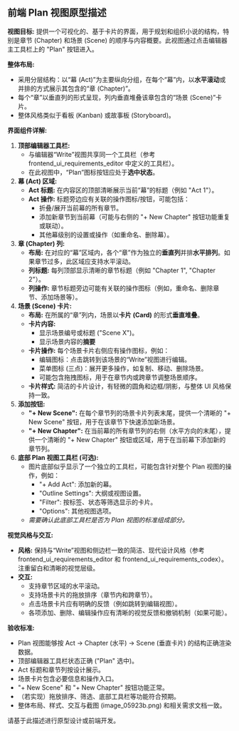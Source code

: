 ## **前端 Plan 视图原型描述**

**视图目标:** 提供一个可视化的、基于卡片的界面，用于规划和组织小说的结构，特别是章节 (Chapter) 和场景 (Scene) 的顺序与内容概要。此视图通过点击编辑器主工具栏上的 "Plan" 按钮进入。

**整体布局:**

* 采用分层结构：以“幕 (Act)”为主要纵向分组，在每个“幕”内，以**水平滚动**或并排的方式展示其包含的“章 (Chapter)”。  
* 每个“章”以垂直列的形式呈现，列内垂直堆叠该章包含的“场景 (Scene)”卡片。  
* 整体风格类似于看板 (Kanban) 或故事板 (Storyboard)。

**界面组件详解:**

1. **顶部编辑器工具栏:**  
   * 与编辑器“Write”视图共享同一个工具栏（参考 frontend\_ui\_requirements\_editor 中定义的工具栏）。  
   * 在此视图中，“Plan”图标按钮应处于**选中状态**。  
2. **幕 (Act) 区域:**  
   * **Act 标题:** 在内容区的顶部清晰展示当前“幕”的标题（例如 "Act 1"）。  
   * **Act 操作:** 标题旁边应有关联的操作图标/按钮，可能包括：  
     * 折叠/展开当前幕的所有章节。  
     * 添加新章节到当前幕（可能与右侧的 "+ New Chapter" 按钮功能重复或联动）。  
     * 其他幕级别的设置或操作（如重命名、删除幕）。  
3. **章 (Chapter) 列:**  
   * **布局:** 在对应的“幕”区域内，各个“章”作为独立的**垂直列**并排**水平排列**。如果章节过多，此区域应支持水平滚动。  
   * **列标题:** 每列顶部显示清晰的章节标题（例如 "Chapter 1", "Chapter 2"）。  
   * **列操作:** 章节标题旁边可能有关联的操作图标（例如，重命名、删除章节、添加场景等）。  
4. **场景 (Scene) 卡片:**  
   * **布局:** 在所属的“章”列内，场景以**卡片 (Card)** 的形式**垂直堆叠**。  
   * **卡片内容:**  
     * 显示场景编号或标题 ("Scene X")。  
     * 显示场景内容的**摘要**  
   * **卡片操作:** 每个场景卡片右侧应有操作图标，例如：  
     * 编辑图标：点击跳转到该场景的“Write”视图进行编辑。  
     * 菜单图标 (三点)：展开更多操作，如复制、移动、删除场景。  
     * 可能包含拖拽图标，用于在章节内或跨章节调整场景顺序。  
   * **卡片样式:** 简洁的卡片设计，有轻微的圆角和边框/阴影，与整体 UI 风格保持一致。  
5. **添加按钮:**  
   * **"+ New Scene":** 在每个章节列的场景卡片列表末尾，提供一个清晰的 "+ New Scene" 按钮，用于在该章节下快速添加新场景。  
   * **"+ New Chapter":** 在当前幕的所有章节列的右侧（水平方向的末尾），提供一个清晰的 "+ New Chapter" 按钮或区域，用于在当前幕下添加新的章节列。  
6. **底部 Plan 视图工具栏 (可选):**  
   * 图片底部似乎显示了一个独立的工具栏，可能包含针对整个 Plan 视图的操作，例如：  
     * "+ Add Act": 添加新的幕。  
     * "Outline Settings": 大纲或视图设置。  
     * "Filter": 按标签、状态等筛选显示的卡片。  
     * "Options": 其他视图选项。  
   * *需要确认此底部工具栏是否为 Plan 视图的标准组成部分。*

**视觉风格与交互:**

* **风格:** 保持与“Write”视图和侧边栏一致的简洁、现代设计风格（参考 frontend\_ui\_requirements\_editor 和 frontend\_ui\_requirements\_codex）。注重留白和清晰的视觉层级。  
* **交互:**  
  * 支持章节区域的水平滚动。  
  * 支持场景卡片的拖放排序（章节内和跨章节）。  
  * 点击场景卡片应有明确的反馈（例如跳转到编辑视图）。  
  * 各项添加、删除、编辑操作应有清晰的视觉反馈和撤销机制（如果可能）。

**验收标准:**

* Plan 视图能够按 Act \-\> Chapter (水平) \-\> Scene (垂直卡片) 的结构正确渲染数据。  
* 顶部编辑器工具栏状态正确 ("Plan" 选中)。  
* Act 标题和章节列按设计展示。  
* 场景卡片包含必要信息和操作入口。  
* "+ New Scene" 和 "+ New Chapter" 按钮功能正常。  
* （若实现）拖放排序、筛选、底部工具栏等功能符合预期。  
* 整体布局、样式、交互与截图 (image\_05923b.png) 和相关需求文档一致。

请基于此描述进行原型设计或前端开发。